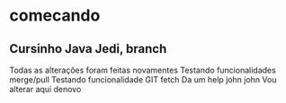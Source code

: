 # comecando
## Cursinho Java Jedi, branch
Todas as alterações foram feitas novamentes
Testando funcionalidades merge/pull
Testando funcionalidade GIT fetch
Da um help john john
Vou alterar aqui denovo
